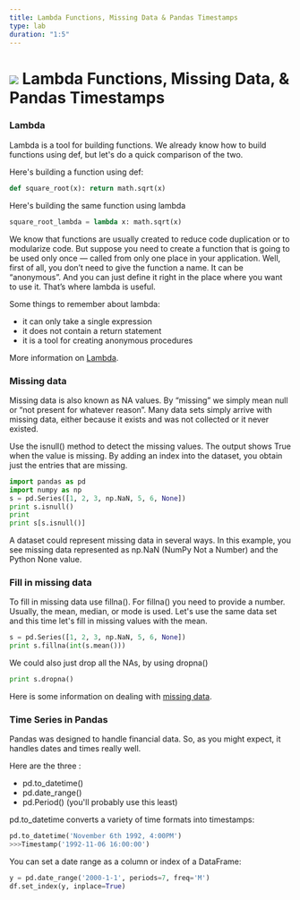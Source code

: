 ```yaml
---
title: Lambda Functions, Missing Data & Pandas Timestamps
type: lab
duration: "1:5"
---
```


# ![](https://ga-dash.s3.amazonaws.com/production/assets/logo-9f88ae6c9c3871690e33280fcf557f33.png) Lambda Functions, Missing Data, & Pandas Timestamps

### Lambda

Lambda is a tool for building functions. We already know how to build functions
using def, but let's do a quick comparison of the two.

Here's building a function using def:
```Python
def square_root(x): return math.sqrt(x)
```

Here's building the same function using lambda
```Python
square_root_lambda = lambda x: math.sqrt(x)
```

We know that functions are usually created to reduce code duplication or to
modularize code. But suppose you need to create a function that is going to be
used only once — called from only one place in your application. Well, first of all,
you don’t need to give the function a name. It can be “anonymous”. And you can
just define it right in the place where you want to use it. That’s where lambda is
useful.

Some things to remember about lambda:
- it can only take a single expression
- it does not contain a return statement
- it is a tool for creating anonymous procedures

More information on [Lambda](https://pythonconquerstheuniverse.wordpress.com/2011/08/29/lambda_tutorial/).


### Missing data

Missing data is also known as NA values.  By “missing” we simply mean null or
“not present for whatever reason”. Many data sets simply arrive with missing data,
either because it exists and was not collected or it never existed.

Use the isnull() method to detect the missing values. The output shows True when
the value is missing. By adding an index into the dataset, you obtain just the
entries that are missing.
```Python
import pandas as pd
import numpy as np
s = pd.Series([1, 2, 3, np.NaN, 5, 6, None])
print s.isnull()
print
print s[s.isnull()]
```
A dataset could represent missing data in several ways. In this example, you see
missing data represented as np.NaN (NumPy Not a Number) and the Python None value.


### Fill in missing data

To fill in missing data use fillna(). For fillna() you need to provide
a number. Usually, the mean, median, or mode is used. Let's use the same data
set and this time let's fill in missing values with the mean.

```Python
s = pd.Series([1, 2, 3, np.NaN, 5, 6, None])
print s.fillna(int(s.mean()))
```

We could also just drop all the NAs, by using dropna()
```Python
print s.dropna()
```

Here is some information on dealing with [missing data](http://pandas.pydata.org/pandas-docs/stable/missing_data.html).

### Time Series in Pandas
Pandas was designed to handle financial data. So, as you might expect, it handles dates and times really well.

Here are the three :
- pd.to_datetime()
- pd.date_range()
- pd.Period() (you'll probably use this least)

pd.to_datetime converts a variety of time formats into timestamps:
```Python
pd.to_datetime('November 6th 1992, 4:00PM')
>>>Timestamp('1992-11-06 16:00:00')
```

You can set a date range as a column or index of a DataFrame:

```Python
y = pd.date_range('2000-1-1', periods=7, freq='M')
df.set_index(y, inplace=True)
```
